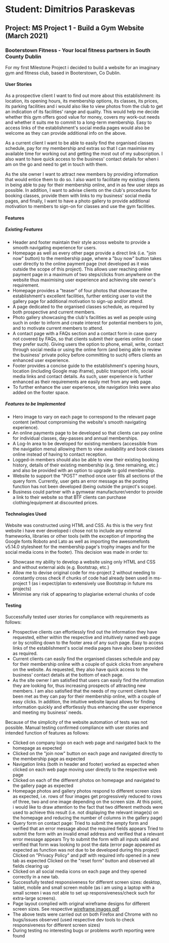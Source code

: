 # Student: Dimitrios Paraskevas
## Project: MS Project 1 - Build a Gym Website (March 2021)

### Booterstown Fitness - Your local fitness partners in South County Dublin
For my first Milestone Project i decided to build a website for an imaginary gym and fitness club, based in Booterstown, Co Dublin. 

#### User Stories
As a prospective client I want to find out more about this establishment: its location, its opening hours, its membership options, its classes, its prices,
its parking facilities and i would also like to view photos from the club to get an indication of its facilities' range and quality. This would help me decide whether this gym offers good value for money, covers my work-out needs and whether it suits me to commit to a long-term membership. Easy to access links of the establishment's social media pages would also be welcome as they can provide additional info on the above.

As a current client I want to be able to easily find the organised classes schedule, pay for my membership and extras so that I can maximise my available time for working out and getting the most out of my subscription. I also want to have quick access to the business' contact details for when i am on the go and need to get in touch with them.

As the site owner I want to attract new members by providing information that would entice them to do so. I also want to facilitate my existing clients in being able to pay for their membership online, and in as few user steps as possible. In addition, I want to advise clients on the club's procedures for booking classes, provide them with links to my business' social media pages, and finally, I want to have a photo gallery to provide additional motivation to members to sign-on for classes and use the gym facilities. 

#### Features
##### Existing Features
* Header and footer maintain their style across website to provide a smooth navigating experience for users. 
* Homepage as well as every other page provide a direct link (i.e. "join now" button) to the membership page, where a "buy now" button takes user directly to the online payment page (not developed as it was outside the scope of this project). This allows user reaching online payment page in a maximum of two steps/clicks from anywhere on the website thus maximising user experience and achieving site owner's requirement. 
* Homepage provides a "teaser" of four photos that showcase the establishment's excellent facilities, further enticing user to visit the gallery page for additional motivation to sign-up and/or attend.
* A page dedicated to the organised classes schedule, as required by both prospective and current members.
* Photo gallery showcasing the club's facilities as well as people using such in order to inform and create interest for potential members to join, and to motivate current members to attend.
* A contact page with a FAQs section and a contact form in case query not covered by FAQs, so that clients submit their queries online (in case they prefer such). Giving users the option to phone, email, write, contact through social media or using the online form (and being able to review the business' private policy before committing to such) offers clients an enhanced user experience.
* Footer provides a concise guide to the establishment's opening hours, location (including Google map iframe), public transport info, social media links and contact details. As such, user experience is further enhanced as their requirements are easily met from any web page.
* To further enhance the user experience, site navigation links were also added on the footer space.

##### Features to be Implemented
* Hero image to vary on each page to correspond to the relevant page content (without compromising the website's smooth navigating experience).
* An online payments page to be developed so that clients can pay online for individual classes, day-passes and annual memberships.
* A Log-In area to be developed for existing members (accessible from the navigation menu) allowing them to view availability and book classes online instead of having to contact reception. 
* Logged-in members should also be able to view their existing booking history, details of their existing membership (e.g. time remaining, etc.) and also be provided with an option to upgrade to gold membership.
* Website to support the "POST" method once user fills all sections of the query form. Currently, user gets an error message as the posting function has not been developed (being outside the project's scope).
* Business could partner with a gymwear manufacturer/vendor to provide a link to their website so that BTF clients can purchase clothing/equipment at discounted prices.

#### Technologies Used
Website was constructed using HTML and CSS. As this is the very first website i have ever developed i chose not to include any external frameworks, libraries or other tools (with the exception of importing the Google fonts Roboto and Lato as well as importing the awesomefonts v5.14.0 stylesheet for the membership page's trophy images and for the social media icons in the footer). This decision was made in order to:
  * Showcase my ability to develop a website using only HTML and CSS and without external aids (e.g. Bootstrap, etc.)
  * Allow me to devise original code for ms-project 2 without needing to constantly cross check if chunks of code had already been used in ms-project 1 (as i expect/plan to extensively use Bootstrap in future ms projects)
  * Minimise any risk of appearing to plagiarise external chunks of code

#### Testing
Successfully tested user stories for compliance with requirements as follows:
* Prospective clients can effortlessly find out the information they have requested, either within the respective and intuitively named web page or by scrolling down to the footer area of any such page. Easy to access links of the establishment's social media pages have also been provided as required.
* Current clients can easily find the organised classes schedule and pay for their membership online with a couple of quick clicks from anywhere on the website. As requested, they also have quick access to the business' contact details at the bottom of each page.
* As the site owner I am satisfied that users can easily find the information they are looking for, thus increasing prospects of attracting new members. I am also satisfied that the needs of my current clients have been met as they can pay for their membership online, with a couple of easy clicks. In addition, the intuitive website layout allows for finding information quickly and effortlessly thus enhancing the user experience and meeting my business' needs. 

Because of the simplicity of the website automation of tests was not possible. Manual testing confirmed compliance with user stories and intended function of features as follows:
* Clicked on company logo on each web page and navigated back to the homepage as expected
* Clicked on the "join now" button on each page and navigated directly to the membership page as expected
* Navigation links (both in header and footer) worked as expected when clicked on each web page moving user directly to the respective web page
* Clicked on each of the different photos on homepage and navigated to the gallery page as expected
* Homepage photos and gallery photos respond to different screen sizes as expected, i.e. rows of four images get progressively reduced to rows of three, two and one image depending on the screen size. At this point, i would like to draw attention to the fact that two different methods were used to achieve this result (i.e. not displaying the relevant image(s) on the homepage and reducing the number of columns in the gallery page)
* Query form on contact page:
  Tried to submit the empty form and verified that an error message about the required fields appears
  Tried to submit the form with an invalid email address and verified that a relevant error message appears
  Try to submit the form with all inputs valid and verified that form was looking to post the data (error page appeared as expected as function was not due to be developed during this project)
  Clicked on "Privacy Policy" and pdf with required info opened in a new tab as expected
  Clicked on the "reset form" button and observed all fields clearing up
* Clicked on all social media icons on each page and they opened correctly in a new tab.
* Successfully tested responsiveness for different screen sizes: desktop, tablet, mobile and small screen mobile (as i am using a laptop with a small screen i was not able to set up responsiveness/check such for extra-large screens). 
* Page layout complied with original wireframe designs for different screen sizes. See respective [wireframe images pdf](assets/docs/wireframes.pdf)
* The above tests were carried out on both Firefox and Chrome with no bugs/issues observed (used respective dev tools to check responsiveness for different screen sizes)
* During testing no interesting bugs or problems worth reporting were found
